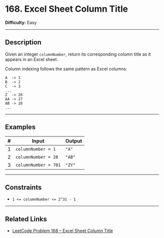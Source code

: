# 168. Excel Sheet Column Title

**Difficulty:** Easy

---

## Description
Given an integer `columnNumber`, return its corresponding column title as it appears in an Excel sheet.

Column indexing follows the same pattern as Excel columns:

```
A  -> 1
B  -> 2
C  -> 3
...
Z  -> 26
AA -> 27
AB -> 28
...
```

---

## Examples

| # | Input | Output |
|---|-------|--------|
| 1 | `columnNumber = 1`   | `"A"`   |
| 2 | `columnNumber = 28`  | `"AB"`  |
| 3 | `columnNumber = 701` | `"ZY"`  |

---

## Constraints
- `1 <= columnNumber <= 2^31 - 1`

---

## Related Links
- [LeetCode Problem 168 – Excel Sheet Column Title](https://leetcode.com/problems/excel-sheet-column-title/)